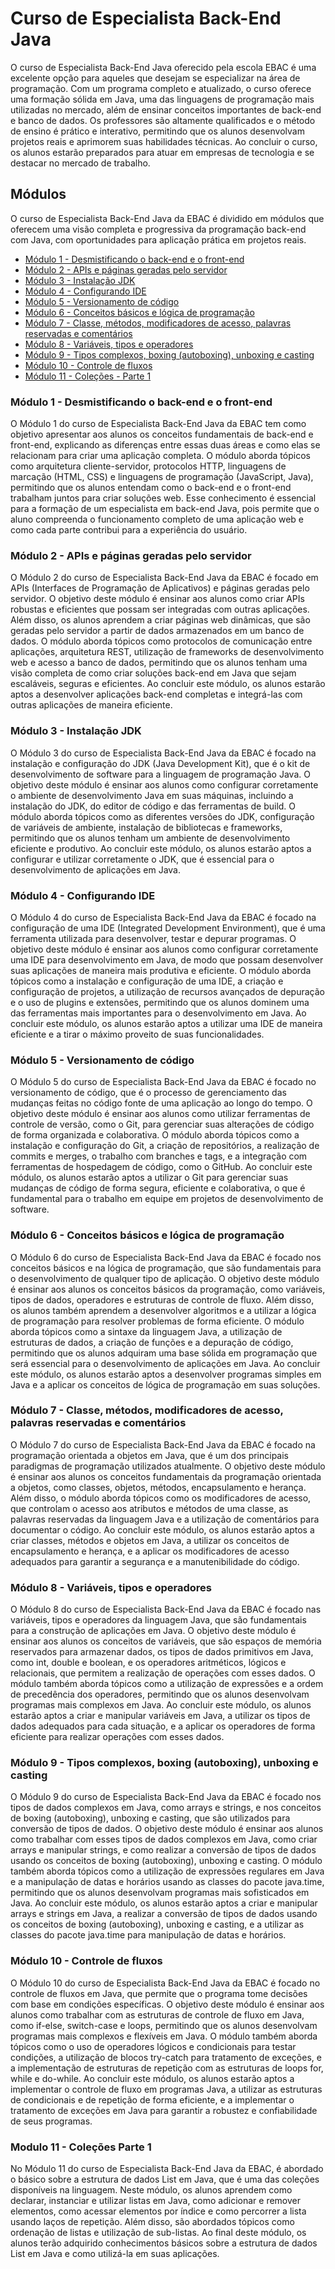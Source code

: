 # Curso de Especialista Back-End Java
O curso de Especialista Back-End Java oferecido pela escola EBAC é uma excelente opção para aqueles que desejam se especializar na área de programação. Com um programa completo e atualizado, o curso oferece uma formação sólida em Java, uma das linguagens de programação mais utilizadas no mercado, além de ensinar conceitos importantes de back-end e banco de dados. Os professores são altamente qualificados e o método de ensino é prático e interativo, permitindo que os alunos desenvolvam projetos reais e aprimorem suas habilidades técnicas. Ao concluir o curso, os alunos estarão preparados para atuar em empresas de tecnologia e se destacar no mercado de trabalho.

## Módulos
O curso de Especialista Back-End Java da EBAC é dividido em módulos que oferecem uma visão completa e progressiva da programação back-end com Java, com oportunidades para aplicação prática em projetos reais.
- [Módulo 1 - Desmistificando o back-end e o front-end](#modulo1)
- [Módulo 2 - APIs e páginas geradas pelo servidor](#modulo2)
- [Módulo 3 - Instalação JDK](#modulo3)
- [Módulo 4 - Configurando IDE](#modulo4)
- [Módulo 5 - Versionamento de código](#modulo5)
- [Módulo 6 - Conceitos básicos e lógica de programação](#modulo6)
- [Módulo 7 - Classe, métodos, modificadores de acesso, palavras reservadas e comentários](#modulo7)
- [Módulo 8 - Variáveis, tipos e operadores](#modulo8)
- [Módulo 9 - Tipos complexos, boxing (autoboxing), unboxing e casting](#modulo9)
- [Módulo 10 - Controle de fluxos](#modulo10)
- [Módulo 11 - Coleções - Parte 1](#modulo11)


<h3 id="modulo1">Módulo 1 - Desmistificando o back-end e o front-end</h3>
O Módulo 1 do curso de Especialista Back-End Java da EBAC tem como objetivo apresentar aos alunos os conceitos fundamentais de back-end e front-end, explicando as diferenças entre essas duas áreas e como elas se relacionam para criar uma aplicação completa. O módulo aborda tópicos como arquitetura cliente-servidor, protocolos HTTP, linguagens de marcação (HTML, CSS) e linguagens de programação (JavaScript, Java), permitindo que os alunos entendam como o back-end e o front-end trabalham juntos para criar soluções web. Esse conhecimento é essencial para a formação de um especialista em back-end Java, pois permite que o aluno compreenda o funcionamento completo de uma aplicação web e como cada parte contribui para a experiência do usuário.

<h3 id="modulo2">Módulo 2 - APIs e páginas geradas pelo servidor</h3>
O Módulo 2 do curso de Especialista Back-End Java da EBAC é focado em APIs (Interfaces de Programação de Aplicativos) e páginas geradas pelo servidor. O objetivo deste módulo é ensinar aos alunos como criar APIs robustas e eficientes que possam ser integradas com outras aplicações. Além disso, os alunos aprendem a criar páginas web dinâmicas, que são geradas pelo servidor a partir de dados armazenados em um banco de dados. O módulo aborda tópicos como protocolos de comunicação entre aplicações, arquitetura REST, utilização de frameworks de desenvolvimento web e acesso a banco de dados, permitindo que os alunos tenham uma visão completa de como criar soluções back-end em Java que sejam escaláveis, seguras e eficientes. Ao concluir este módulo, os alunos estarão aptos a desenvolver aplicações back-end completas e integrá-las com outras aplicações de maneira eficiente.

<h3 id="modulo3">Módulo 3 - Instalação JDK</h3>
O Módulo 3 do curso de Especialista Back-End Java da EBAC é focado na instalação e configuração do JDK (Java Development Kit), que é o kit de desenvolvimento de software para a linguagem de programação Java. O objetivo deste módulo é ensinar aos alunos como configurar corretamente o ambiente de desenvolvimento Java em suas máquinas, incluindo a instalação do JDK, do editor de código e das ferramentas de build. O módulo aborda tópicos como as diferentes versões do JDK, configuração de variáveis de ambiente, instalação de bibliotecas e frameworks, permitindo que os alunos tenham um ambiente de desenvolvimento eficiente e produtivo. Ao concluir este módulo, os alunos estarão aptos a configurar e utilizar corretamente o JDK, que é essencial para o desenvolvimento de aplicações em Java.

<h3 id="modulo4">Módulo 4 - Configurando IDE</h3>
O Módulo 4 do curso de Especialista Back-End Java da EBAC é focado na configuração de uma IDE (Integrated Development Environment), que é uma ferramenta utilizada para desenvolver, testar e depurar programas. O objetivo deste módulo é ensinar aos alunos como configurar corretamente uma IDE para desenvolvimento em Java, de modo que possam desenvolver suas aplicações de maneira mais produtiva e eficiente. O módulo aborda tópicos como a instalação e configuração de uma IDE, a criação e configuração de projetos, a utilização de recursos avançados de depuração e o uso de plugins e extensões, permitindo que os alunos dominem uma das ferramentas mais importantes para o desenvolvimento em Java. Ao concluir este módulo, os alunos estarão aptos a utilizar uma IDE de maneira eficiente e a tirar o máximo proveito de suas funcionalidades.

<h3 id="modulo5">Módulo 5 - Versionamento de código</h3>
O Módulo 5 do curso de Especialista Back-End Java da EBAC é focado no versionamento de código, que é o processo de gerenciamento das mudanças feitas no código fonte de uma aplicação ao longo do tempo. O objetivo deste módulo é ensinar aos alunos como utilizar ferramentas de controle de versão, como o Git, para gerenciar suas alterações de código de forma organizada e colaborativa. O módulo aborda tópicos como a instalação e configuração do Git, a criação de repositórios, a realização de commits e merges, o trabalho com branches e tags, e a integração com ferramentas de hospedagem de código, como o GitHub. Ao concluir este módulo, os alunos estarão aptos a utilizar o Git para gerenciar suas mudanças de código de forma segura, eficiente e colaborativa, o que é fundamental para o trabalho em equipe em projetos de desenvolvimento de software.

<h3 id="modulo6">Módulo 6 - Conceitos básicos e lógica de programação</h3>
O Módulo 6 do curso de Especialista Back-End Java da EBAC é focado nos conceitos básicos e na lógica de programação, que são fundamentais para o desenvolvimento de qualquer tipo de aplicação. O objetivo deste módulo é ensinar aos alunos os conceitos básicos da programação, como variáveis, tipos de dados, operadores e estruturas de controle de fluxo. Além disso, os alunos também aprendem a desenvolver algoritmos e a utilizar a lógica de programação para resolver problemas de forma eficiente. O módulo aborda tópicos como a sintaxe da linguagem Java, a utilização de estruturas de dados, a criação de funções e a depuração de código, permitindo que os alunos adquiram uma base sólida em programação que será essencial para o desenvolvimento de aplicações em Java. Ao concluir este módulo, os alunos estarão aptos a desenvolver programas simples em Java e a aplicar os conceitos de lógica de programação em suas soluções.

<h3 id="modulo7">Módulo 7 - Classe, métodos, modificadores de acesso, palavras reservadas e comentários</h3>
O Módulo 7 do curso de Especialista Back-End Java da EBAC é focado na programação orientada a objetos em Java, que é um dos principais paradigmas de programação utilizados atualmente. O objetivo deste módulo é ensinar aos alunos os conceitos fundamentais da programação orientada a objetos, como classes, objetos, métodos, encapsulamento e herança. Além disso, o módulo aborda tópicos como os modificadores de acesso, que controlam o acesso aos atributos e métodos de uma classe, as palavras reservadas da linguagem Java e a utilização de comentários para documentar o código. Ao concluir este módulo, os alunos estarão aptos a criar classes, métodos e objetos em Java, a utilizar os conceitos de encapsulamento e herança, e a aplicar os modificadores de acesso adequados para garantir a segurança e a manutenibilidade do código.

<h3 id="modulo8">Módulo 8 - Variáveis, tipos e operadores</h3>

O Módulo 8 do curso de Especialista Back-End Java da EBAC é focado nas variáveis, tipos e operadores da linguagem Java, que são fundamentais para a construção de aplicações em Java. O objetivo deste módulo é ensinar aos alunos os conceitos de variáveis, que são espaços de memória reservados para armazenar dados, os tipos de dados primitivos em Java, como int, double e boolean, e os operadores aritméticos, lógicos e relacionais, que permitem a realização de operações com esses dados. O módulo também aborda tópicos como a utilização de expressões e a ordem de precedência dos operadores, permitindo que os alunos desenvolvam programas mais complexos em Java. Ao concluir este módulo, os alunos estarão aptos a criar e manipular variáveis em Java, a utilizar os tipos de dados adequados para cada situação, e a aplicar os operadores de forma eficiente para realizar operações com esses dados.

<h3 id="modulo9">Módulo 9 - Tipos complexos, boxing (autoboxing), unboxing e casting</h3>
O Módulo 9 do curso de Especialista Back-End Java da EBAC é focado nos tipos de dados complexos em Java, como arrays e strings, e nos conceitos de boxing (autoboxing), unboxing e casting, que são utilizados para conversão de tipos de dados. O objetivo deste módulo é ensinar aos alunos como trabalhar com esses tipos de dados complexos em Java, como criar arrays e manipular strings, e como realizar a conversão de tipos de dados usando os conceitos de boxing (autoboxing), unboxing e casting. O módulo também aborda tópicos como a utilização de expressões regulares em Java e a manipulação de datas e horários usando as classes do pacote java.time, permitindo que os alunos desenvolvam programas mais sofisticados em Java. Ao concluir este módulo, os alunos estarão aptos a criar e manipular arrays e strings em Java, a realizar a conversão de tipos de dados usando os conceitos de boxing (autoboxing), unboxing e casting, e a utilizar as classes do pacote java.time para manipulação de datas e horários.

<h3 id="modulo10">Módulo 10 - Controle de fluxos</h3>
O Módulo 10 do curso de Especialista Back-End Java da EBAC é focado no controle de fluxos em Java, que permite que o programa tome decisões com base em condições específicas. O objetivo deste módulo é ensinar aos alunos como trabalhar com as estruturas de controle de fluxo em Java, como if-else, switch-case e loops, permitindo que os alunos desenvolvam programas mais complexos e flexíveis em Java. O módulo também aborda tópicos como o uso de operadores lógicos e condicionais para testar condições, a utilização de blocos try-catch para tratamento de exceções, e a implementação de estruturas de repetição com as estruturas de loops for, while e do-while. Ao concluir este módulo, os alunos estarão aptos a implementar o controle de fluxo em programas Java, a utilizar as estruturas de condicionais e de repetição de forma eficiente, e a implementar o tratamento de exceções em Java para garantir a robustez e confiabilidade de seus programas.

<h3 id="modulo11">Modulo 11 - Coleções Parte 1</h3>

No Módulo 11 do curso de Especialista Back-End Java da EBAC, é abordado o básico sobre a estrutura de dados List em Java, que é uma das coleções disponíveis na linguagem. Neste módulo, os alunos aprendem como declarar, instanciar e utilizar listas em Java, como adicionar e remover elementos, como acessar elementos por índice e como percorrer a lista usando laços de repetição. Além disso, são abordados tópicos como ordenação de listas e utilização de sub-listas. Ao final deste módulo, os alunos terão adquirido conhecimentos básicos sobre a estrutura de dados List em Java e como utilizá-la em suas aplicações.



